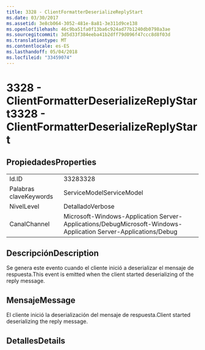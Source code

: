 ```yaml
---
title: 3328 - ClientFormatterDeserializeReplyStart
ms.date: 03/30/2017
ms.assetid: 3e8cb064-3052-481e-8a81-3e311d9ce138
ms.openlocfilehash: 46c9ba51fa0f13ba6c924ad77b1240db0798a3ae
ms.sourcegitcommit: 3d5d33f384eeba41b2dff79d096f47ccc8d8f03d
ms.translationtype: MT
ms.contentlocale: es-ES
ms.lasthandoff: 05/04/2018
ms.locfileid: "33459074"
---
```

# <a name="3328---clientformatterdeserializereplystart"></a><span data-ttu-id="81e02-102">3328 - ClientFormatterDeserializeReplyStart</span><span class="sxs-lookup"><span data-stu-id="81e02-102">3328 - ClientFormatterDeserializeReplyStart</span></span>
## <a name="properties"></a><span data-ttu-id="81e02-103">Propiedades</span><span class="sxs-lookup"><span data-stu-id="81e02-103">Properties</span></span>  
  
|||  
|-|-|  
|<span data-ttu-id="81e02-104">Id.</span><span class="sxs-lookup"><span data-stu-id="81e02-104">ID</span></span>|<span data-ttu-id="81e02-105">3328</span><span class="sxs-lookup"><span data-stu-id="81e02-105">3328</span></span>|  
|<span data-ttu-id="81e02-106">Palabras clave</span><span class="sxs-lookup"><span data-stu-id="81e02-106">Keywords</span></span>|<span data-ttu-id="81e02-107">ServiceModel</span><span class="sxs-lookup"><span data-stu-id="81e02-107">ServiceModel</span></span>|  
|<span data-ttu-id="81e02-108">Nivel</span><span class="sxs-lookup"><span data-stu-id="81e02-108">Level</span></span>|<span data-ttu-id="81e02-109">Detallado</span><span class="sxs-lookup"><span data-stu-id="81e02-109">Verbose</span></span>|  
|<span data-ttu-id="81e02-110">Canal</span><span class="sxs-lookup"><span data-stu-id="81e02-110">Channel</span></span>|<span data-ttu-id="81e02-111">Microsoft-Windows-Application Server-Applications/Debug</span><span class="sxs-lookup"><span data-stu-id="81e02-111">Microsoft-Windows-Application Server-Applications/Debug</span></span>|  
  
## <a name="description"></a><span data-ttu-id="81e02-112">Descripción</span><span class="sxs-lookup"><span data-stu-id="81e02-112">Description</span></span>  
 <span data-ttu-id="81e02-113">Se genera este evento cuando el cliente inició a deserializar el mensaje de respuesta.</span><span class="sxs-lookup"><span data-stu-id="81e02-113">This event is emitted when the client started deserializing of the reply message.</span></span>  
  
## <a name="message"></a><span data-ttu-id="81e02-114">Mensaje</span><span class="sxs-lookup"><span data-stu-id="81e02-114">Message</span></span>  
 <span data-ttu-id="81e02-115">El cliente inició la deserialización del mensaje de respuesta.</span><span class="sxs-lookup"><span data-stu-id="81e02-115">Client started deserializing the reply message.</span></span>  
  
## <a name="details"></a><span data-ttu-id="81e02-116">Detalles</span><span class="sxs-lookup"><span data-stu-id="81e02-116">Details</span></span>
